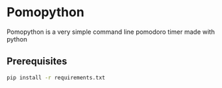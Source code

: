# Pomopython

Pomopython is a very simple command line pomodoro timer made with python

## Prerequisites
```bash
pip install -r requirements.txt
```
